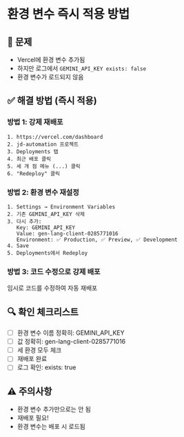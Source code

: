 # 환경 변수 즉시 적용 방법

## 🎯 문제
- Vercel에 환경 변수 추가됨
- 하지만 로그에서 `GEMINI_API_KEY exists: false`
- 환경 변수가 로드되지 않음

## ✅ 해결 방법 (즉시 적용)

### 방법 1: 강제 재배포
```
1. https://vercel.com/dashboard
2. jd-automation 프로젝트
3. Deployments 탭
4. 최근 배포 클릭
5. 세 개 점 메뉴 (...) 클릭
6. "Redeploy" 클릭
```

### 방법 2: 환경 변수 재설정
```
1. Settings → Environment Variables
2. 기존 GEMINI_API_KEY 삭제
3. 다시 추가:
   Key: GEMINI_API_KEY
   Value: gen-lang-client-0285771016
   Environment: ✅ Production, ✅ Preview, ✅ Development
4. Save
5. Deployments에서 Redeploy
```

### 방법 3: 코드 수정으로 강제 배포
임시로 코드를 수정하여 자동 재배포

## 🔍 확인 체크리스트
- [ ] 환경 변수 이름 정확히: GEMINI_API_KEY
- [ ] 값 정확히: gen-lang-client-0285771016
- [ ] 세 환경 모두 체크
- [ ] 재배포 완료
- [ ] 로그 확인: exists: true

## ⚠️ 주의사항
- 환경 변수 추가만으로는 안 됨
- 재배포 필요!
- 환경 변수는 배포 시 로드됨

